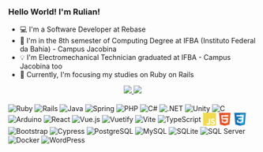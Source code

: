 ### Hello World! I'm Rulian!

- 💻 I'm a Software Developer at Rebase
- 📖 I'm in the 8th semester of Computing Degree at IFBA (Instituto Federal da Bahia) - Campus Jacobina
- 💡 I'm Electromechanical Technician graduated at IFBA - Campus Jacobina too
- 💎 Currently, I'm focusing my studies on Ruby on Rails

<div align="center">
  <a href="https://github.com/ruliancruz">
  <img height="220em" src="https://github-readme-stats.vercel.app/api?username=ruliancruz&show_icons=true&hide=stars&show=reviews&include_all_commits=false&count_private=true"/>
  <img height="220em" src="https://github-readme-stats.vercel.app/api/top-langs/?username=ruliancruz&layout=compact&langs_count=10"/>
</div>
<br>
<div style="display: inline-block">
  <img align="center" alt="Ruby" height="27" width="27" src="https://cdn.jsdelivr.net/gh/devicons/devicon@latest/icons/ruby/ruby-original.svg">
  <img align="center" alt="Rails" height="27" width="27" src="https://cdn.jsdelivr.net/gh/devicons/devicon@latest/icons/rails/rails-original-wordmark.svg">
  <img align="center" alt="Java" height="27" width="27" src="https://raw.githubusercontent.com/jmnote/z-icons/master/svg/java.svg">
  <img align="center" alt="Spring" height="27" width="27" src="https://cdn.jsdelivr.net/gh/devicons/devicon/icons/spring/spring-original.svg">
  <img align="center" alt="PHP" height="27" width="27" src="https://cdn.jsdelivr.net/gh/devicons/devicon@latest/icons/php/php-original.svg">
  <img align="center" alt="C#" height="27" width="27" src="https://cdn.jsdelivr.net/gh/devicons/devicon/icons/csharp/csharp-original.svg">
  <img align="center" alt=".NET" height="27" width="27" src="https://cdn.jsdelivr.net/gh/devicons/devicon/icons/dot-net/dot-net-original.svg">
  <img align="center" alt="Unity" height="27" width="27" src="https://cdn.jsdelivr.net/gh/devicons/devicon/icons/unity/unity-original.svg">
  <img align="center" alt="C" height="27" width="27" src="https://raw.githubusercontent.com/jmnote/z-icons/master/svg/c.svg">
  <img align="center" alt="Arduino" height="27" width="27" src="https://cdn.jsdelivr.net/gh/devicons/devicon/icons/arduino/arduino-original.svg">
  <img align="center" alt="React" height="27" width="27" src="https://cdn.jsdelivr.net/gh/devicons/devicon@latest/icons/react/react-original.svg">
  <img align="center" alt="Vue.js" height="27" width="27" src="https://cdn.jsdelivr.net/gh/devicons/devicon@latest/icons/vuejs/vuejs-original.svg">
  <img align="center" alt="Vuetify" height="27" width="27" src="https://cdn.jsdelivr.net/gh/devicons/devicon@latest/icons/vuetify/vuetify-original.svg">
  <img align="center" alt="Vite" height="27" width="27" src="https://cdn.jsdelivr.net/gh/devicons/devicon@latest/icons/vitejs/vitejs-original.svg">
  <img align="center" alt="TypeScript" height="27" width="27" src="https://cdn.jsdelivr.net/gh/devicons/devicon@latest/icons/typescript/typescript-original.svg">
  <img align="center" alt="JavaScript" height="27" width="27" src="https://raw.githubusercontent.com/devicons/devicon/master/icons/javascript/javascript-plain.svg">
  <img align="center" alt="HTML" height="27" width="27" src="https://raw.githubusercontent.com/devicons/devicon/master/icons/html5/html5-original.svg">
  <img align="center" alt="CSS" height="27" width="27" src="https://raw.githubusercontent.com/devicons/devicon/master/icons/css3/css3-original.svg">
  <img align="center" alt="Bootstrap" height="27" width="27" src="https://cdn.jsdelivr.net/gh/devicons/devicon@latest/icons/bootstrap/bootstrap-original.svg">
  <img align="center" alt="Cypress" height="27" width="27" src="https://cdn.jsdelivr.net/gh/devicons/devicon@latest/icons/cypressio/cypressio-original.svg">
  <img align="center" alt="PostgreSQL" height="27" width="27" src="https://cdn.jsdelivr.net/gh/devicons/devicon/icons/postgresql/postgresql-original.svg">
  <img align="center" alt="MySQL" height="27" width="27" src="https://cdn.jsdelivr.net/gh/devicons/devicon/icons/mysql/mysql-original.svg">
  <img align="center" alt="SQLite" height="27" width="27" src="https://cdn.jsdelivr.net/gh/devicons/devicon@latest/icons/sqlite/sqlite-original.svg">
  <img align="center" alt="SQL Server" height="27" width="27" src="https://cdn.jsdelivr.net/gh/devicons/devicon/icons/microsoftsqlserver/microsoftsqlserver-plain.svg">
  <img align="center" alt="Docker" height="27" width="30" src="https://cdn.jsdelivr.net/gh/devicons/devicon@latest/icons/docker/docker-original.svg">
  <img align="center" alt="WordPress" height="27" width="27" src="https://cdn.jsdelivr.net/gh/devicons/devicon/icons/wordpress/wordpress-plain.svg">
</div>
